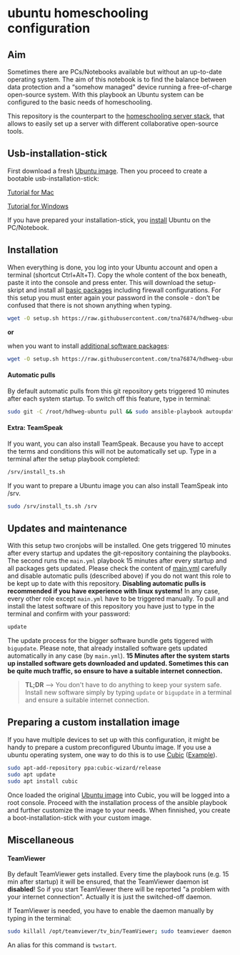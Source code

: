 # ubuntu homeschooling configuration

## Aim

Sometimes there are PCs/Notebooks available but without an up-to-date operating system. The aim of this notebook is to find the balance between data protection and a “somehow managed" device running a free-of-charge open-source system.  With this playbook an Ubuntu system can be configured to the basic needs of homeschooling.

This repository is the counterpart to the [homeschooling server stack](https://github.com/tna76874/hdhweg-homeschooling-stack), that allows to easily set up a server with different collaborative open-source tools.

## Usb-installation-stick

First download a fresh [Ubuntu image](http://releases.ubuntu.com/18.04.4/ubuntu-18.04.4-desktop-amd64.iso). Then you proceed to create a bootable usb-installation-stick:

[Tutorial for Mac](https://ubuntu.com/tutorials/tutorial-create-a-usb-stick-on-macos#3-prepare-the-usb-stick) 

[Tutorial for Windows](https://ubuntu.com/tutorials/tutorial-create-a-usb-stick-on-windows?_ga=2.155856051.944099286.1569325450-264943242.1569325450#2-requirements) 

If you have prepared your installation-stick, you [install](https://ubuntu.com/tutorials/tutorial-install-ubuntu-desktop#4-boot-from-usb-flash-drive) Ubuntu on the PC/Notebook.

## Installation

When everything is done, you log into your Ubuntu account and open a terminal (shortcut Ctrl+Alt+T). Copy the whole content of the box beneath, paste it into the console and press enter. This will download the setup-skript and install all [basic packages](roles/base/tasks/main.yml) including firewall configurations. For this setup you must enter again your password in the console - don't be confused that there is not shown anything when typing.

```bash
wget -O setup.sh https://raw.githubusercontent.com/tna76874/hdhweg-ubuntu/master/setup.sh && chmod +x setup.sh && sudo bash setup.sh && rm setup.sh
```

**or**

when you want to install [additional software packages](roles/custom/tasks/main.yml):

```bash
wget -O setup.sh https://raw.githubusercontent.com/tna76874/hdhweg-ubuntu/master/setup.sh && chmod +x setup.sh && sudo bash setup.sh custom.yml && rm setup.sh
```

#### Automatic pulls

By default automatic pulls from this git repository gets triggered 10 minutes after each system startup. To switch off this feature, type in terminal:

```bash
sudo git -C /root/hdhweg-ubuntu pull && sudo ansible-playbook autoupdate.yml --tags disable
```

#### Extra: TeamSpeak

If you want, you can also install TeamSpeak. Because you have to accept the terms and conditions this will not be automatically set up. Type in a terminal after the setup playbook completed:

```bash
/srv/install_ts.sh
```

If you want to prepare a Ubuntu image you can also install TeamSpeak into /srv.

```bash
sudo /srv/install_ts.sh /srv
```

## Updates and maintenance

With this setup two cronjobs will be installed. One gets triggered 10 minutes after every startup and updates the git-repository containing the playbooks. The second runs the `main.yml` playbook 15 minutes after every startup and all packages gets updated. Please check the content of [main.yml](roles/custom/tasks/main.yml) carefully and disable automatic pulls (described above) if you do not want this role to be kept up to date with this repository. **Disabling automatic pulls is recommended if you have experience with linux systems!**  In any case, every other role except `main.yml` have to be triggered manually. To pull and install the latest software of this repository you have just to type in the terminal and confirm with your password:

```bash
update
```

The update process for the bigger software bundle gets tiggered with `bigupdate`. Please note, that already installed software gets updated automatically in any case (by `main.yml`). **15 Minutes after the system starts up installed software gets downloaded and updated. Sometimes this can be quite much traffic, so ensure to have a suitable internet connection.**

>**TL;DR**  --> You don't have to do anything to keep your system safe. Install new software simply by typing  `update` or `bigupdate` in a terminal and ensure a suitable internet connection.

## Preparing a custom installation image

If you have multiple devices to set up with this configuration, it might be handy to prepare a custom preconfigured Ubuntu image. If you use a ubuntu operating system, one way to do this is to use [Cubic](https://launchpad.net/cubic) ([Example](https://askubuntu.com/questions/741753/how-to-use-cubic-to-create-a-custom-ubuntu-live-cd-image)).

```bash
sudo apt-add-repository ppa:cubic-wizard/release
sudo apt update
sudo apt install cubic
```

Once loaded the original [Ubuntu image](http://releases.ubuntu.com/18.04.4/ubuntu-18.04.4-desktop-amd64.iso) into Cubic, you will be logged into a root console. Proceed with the installation process of the ansible playbook and further customize the image to your needs. When finnished, you create a boot-installation-stick with your custom image.

## Miscellaneous

#### TeamViewer

By default TeamViewer gets installed. Every time the playbook runs (e.g. 15 min after startup) it will be ensured, that the TeamViewer daemon ist **disabled**! So if you start TeamViewer there will be reported "a problem with your internet connection". Actually it is just the switched-off daemon.

If TeamViewer is needed, you have to enable the daemon manually by typing in the terminal:

```bash
sudo killall /opt/teamviewer/tv_bin/TeamViewer; sudo teamviewer daemon enable
```

An alias for this command is `twstart`.
